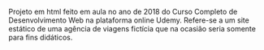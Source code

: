 Projeto em html feito em aula no ano de 2018 do Curso Completo de Desenvolvimento Web na plataforma online Udemy.
Refere-se a um site estático de uma agência de viagens fictícia que na ocasião seria somente para fins didáticos.
